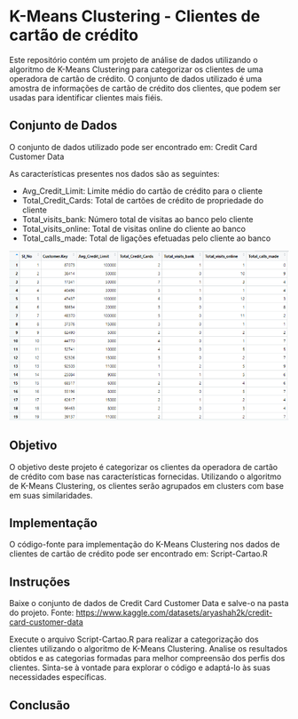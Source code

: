 # K-Means Clustering - Clientes de cartão de crédito
Este repositório contém um projeto de análise de dados utilizando o algoritmo de K-Means Clustering para categorizar os clientes de uma operadora de cartão de crédito. O conjunto de dados utilizado é uma amostra de informações de cartão de crédito dos clientes, que podem ser usadas para identificar clientes mais fiéis.

## Conjunto de Dados
O conjunto de dados utilizado pode ser encontrado em: Credit Card Customer Data

As características presentes nos dados são as seguintes:

- Avg_Credit_Limit: Limite médio do cartão de crédito para o cliente
- Total_Credit_Cards: Total de cartões de crédito de propriedade do cliente
- Total_visits_bank: Número total de visitas ao banco pelo cliente
- Total_visits_online: Total de visitas online do cliente ao banco
- Total_calls_made: Total de ligações efetuadas pelo cliente ao banco

![image](https://github.com/gabriellfariaa/Clientes_Cartao_de_Credito/blob/main/Data.info.png?raw=true)




## Objetivo
O objetivo deste projeto é categorizar os clientes da operadora de cartão de crédito com base nas características fornecidas. Utilizando o algoritmo de K-Means Clustering, os clientes serão agrupados em clusters com base em suas similaridades.

## Implementação
O código-fonte para implementação do K-Means Clustering nos dados de clientes de cartão de crédito pode ser encontrado em: Script-Cartao.R

## Instruções
Baixe o conjunto de dados de Credit Card Customer Data e salve-o na pasta do projeto.
Fonte: https://www.kaggle.com/datasets/aryashah2k/credit-card-customer-data

Execute o arquivo Script-Cartao.R para realizar a categorização dos clientes utilizando o algoritmo de K-Means Clustering.
Analise os resultados obtidos e as categorias formadas para melhor compreensão dos perfis dos clientes.
Sinta-se à vontade para explorar o código e adaptá-lo às suas necessidades específicas.

## Conclusão
